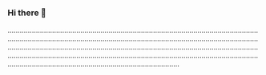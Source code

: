 ### Hi there 👋

.....................................................................................................................................................................................................................................................................................................................................................................................................................................................................................................................................................................................................